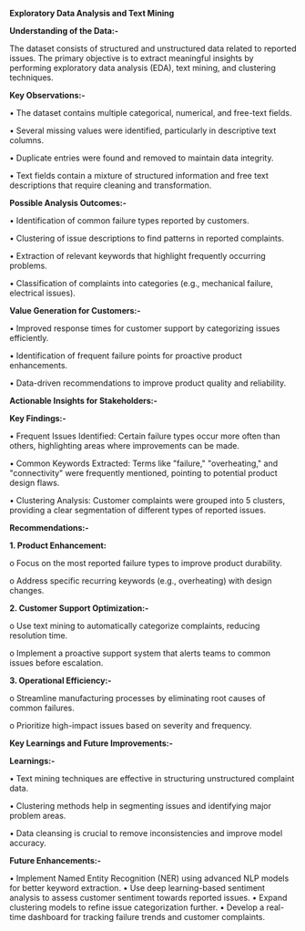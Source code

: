 **Exploratory Data Analysis and Text Mining**

**Understanding of the Data:-**
   
The dataset consists of structured and unstructured data related to reported issues. The primary objective is to extract meaningful insights by performing exploratory data analysis (EDA), text mining, and clustering techniques.

**Key Observations:-**

•	The dataset contains multiple categorical, numerical, and free-text fields.

•	Several missing values were identified, particularly in descriptive text columns.

•	Duplicate entries were found and removed to maintain data integrity.

•	Text fields contain a mixture of structured information and free text descriptions that require cleaning and transformation.

**Possible Analysis Outcomes:-**

•	Identification of common failure types reported by customers.

•	Clustering of issue descriptions to find patterns in reported complaints.

•	Extraction of relevant keywords that highlight frequently occurring problems.

•	Classification of complaints into categories (e.g., mechanical failure, electrical issues).

**Value Generation for Customers:-**

•	Improved response times for customer support by categorizing issues efficiently.

•	Identification of frequent failure points for proactive product enhancements.

•	Data-driven recommendations to improve product quality and reliability.

**Actionable Insights for Stakeholders:-**

**Key Findings:-**

•	Frequent Issues Identified: Certain failure types occur more often than others, highlighting areas where improvements can be made.

•	Common Keywords Extracted: Terms like "failure," "overheating," and "connectivity" were frequently mentioned, pointing to potential product design flaws.

•	Clustering Analysis: Customer complaints were grouped into 5 clusters, providing a clear segmentation of different types of reported issues.


**Recommendations:-**

**1.	Product Enhancement:**

o	Focus on the most reported failure types to improve product durability.

o	Address specific recurring keywords (e.g., overheating) with design changes.

**2.	Customer Support Optimization:-**

o	Use text mining to automatically categorize complaints, reducing resolution time.

o	Implement a proactive support system that alerts teams to common issues before escalation.

**3.	Operational Efficiency:-**

o	Streamline manufacturing processes by eliminating root causes of common failures.

o	Prioritize high-impact issues based on severity and frequency.

**Key Learnings and Future Improvements:-**

**Learnings:-**

•	Text mining techniques are effective in structuring unstructured complaint data.

•	Clustering methods help in segmenting issues and identifying major problem areas.

•	Data cleansing is crucial to remove inconsistencies and improve model accuracy.

**Future Enhancements:-**

•	Implement Named Entity Recognition (NER) using advanced NLP models for better keyword extraction.
•	Use deep learning-based sentiment analysis to assess customer sentiment towards reported issues.
•	Expand clustering models to refine issue categorization further.
•	Develop a real-time dashboard for tracking failure trends and customer complaints.
